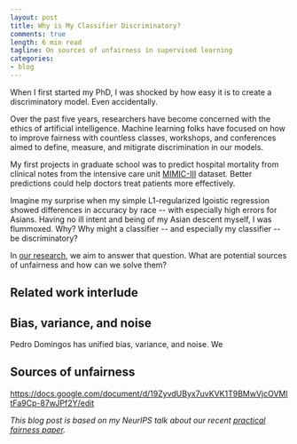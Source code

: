 ```yaml
---
layout: post
title: Why is My Classifier Discriminatory?
comments: true
length: 6 min read
tagline: On sources of unfairness in supervised learning
categories:
- blog
---
```


When I first started my PhD, I was shocked by how easy it is to create a discriminatory model. Even accidentally. 

Over the past five years, researchers have become concerned with the ethics of artificial intelligence. Machine learning folks have focused on how to improve fairness with countless classes, workshops, and conferences aimed to define, measure, and mitigrate discrimination in our models. 


My first projects in graduate school was to predict hospital mortality from clinical notes from the intensive care unit [MIMIC-III](LINKHERE) dataset. Better predictions could help doctors treat patients more effectively.

Imagine my surprise when my simple L1-regularized lgoistic regression showed differences in accuracy by race -- with especially high errors for Asians. Having no ill intent and being of my Asian descent myself, I was flummoxed. Why? Why might a classifier -- and especially my classifier -- be discriminatory?

In [our research](https://arxiv.org/abs/1805.12002), we aim to answer that question. What are potential sources of unfairness and how can we solve them?

## Related work interlude



## Bias, variance, and noise

Pedro Domingos has unified bias, variance, and noise. We 

## Sources of unfairness

https://docs.google.com/document/d/19ZyvdUByx7uvKVK1T9BMwVjcOVMltFa9Cp-87wJPf2Y/edit




*This blog post is based on my NeurIPS talk about our recent [practical fairness paper](https://arxiv.org/abs/1805.12002).*